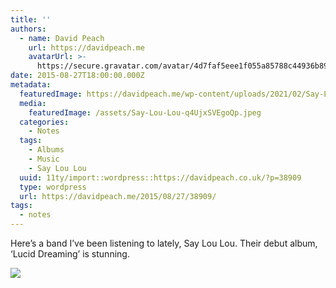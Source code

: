 ```yaml
---
title: ''
authors:
  - name: David Peach
    url: https://davidpeach.me
    avatarUrl: >-
      https://secure.gravatar.com/avatar/4d7faf5eee1f055a85788c44936b8995eaab6dfb004e7854ec747ccb272e91ee?s=96&d=mm&r=g
date: 2015-08-27T18:00:00.000Z
metadata:
  featuredImage: https://davidpeach.me/wp-content/uploads/2021/02/Say-Lou-Lou.jpeg
  media:
    featuredImage: /assets/Say-Lou-Lou-q4UjxSVEgoQp.jpeg
  categories:
    - Notes
  tags:
    - Albums
    - Music
    - Say Lou Lou
  uuid: 11ty/import::wordpress::https://davidpeach.co.uk/?p=38909
  type: wordpress
  url: https://davidpeach.me/2015/08/27/38909/
tags:
  - notes
---
```

Here’s a band I’ve been listening to lately, Say Lou Lou. Their debut album, ‘Lucid Dreaming’ is stunning.

[![](/assets/Say-Lou-Lou-q4UjxSVEgoQp.jpeg)](/assets/Say-Lou-Lou-q4UjxSVEgoQp.jpeg)